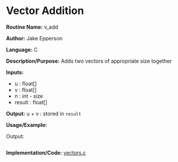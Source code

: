 # Vector Addition

**Routine Name:** v_add

**Author:** Jake Epperson

**Language:** C

**Description/Purpose:** Adds two vectors of appropriate size together

**Inputs:**

- u : float[]
- v : float[]
- n : int - size
- result : float[]

**Output:** u + v : stored in `result`

**Usage/Example:**

Output:
```
```

**Implementation/Code:** [vectors.c](../../../../src/linear_algebra/C/vectors.c)